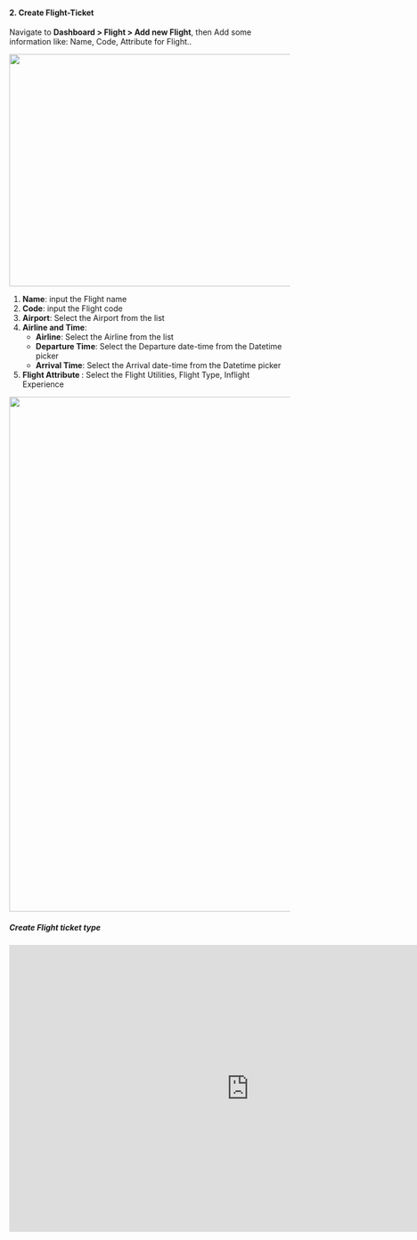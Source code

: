 <h4>2. Create Flight-Ticket</h4>
<p>Navigate to <strong>Dashboard &gt; Flight &gt; Add new Flight</strong>, then Add some information like: Name, Code, Attribute for Flight..</p>
<p><img src="" alt="" width="1006" height="417" /></p>
<ol>
<li><strong>Name</strong>: input the Flight name</li>
<li><strong>Code</strong>: input the Flight code</li>
<li><strong>Airport</strong>: Select the Airport from the list</li>
<li><strong>Airline and Time</strong>:
<ul>
<li><strong>Airline</strong>: Select the Airline from the list</li>
<li><strong>Departure Time</strong>: Select the Departure date-time from the Datetime picker</li>
<li><strong>Arrival Time</strong>: Select the Arrival date-time from the Datetime picker</li>
</ul>
</li>
<li><strong>Flight Attribute </strong>: Select the Flight Utilities, Flight Type, Inflight Experience</li>
</ol>
<p><img src="" alt="" width="1110" height="924" /></p>
<h5><a>Create Flight ticket type</a></h5>
<p><iframe title="YouTube video player" src="https://www.youtube.com/embed/3Nkc5CgaVOU" width="860" height="515" frameborder="0" allowfullscreen="allowfullscreen"></iframe></p>
<p>&nbsp;</p>